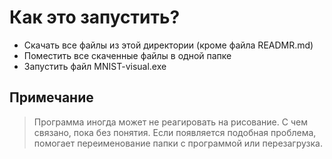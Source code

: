 # Как это запустить?

- Скачать все файлы из этой директории (кроме файла READMR.md)
- Поместить все скаченные файлы в одной папке
- Запустить файл MNIST-visual.exe

## Примечание

> Программа иногда может не реагировать на рисование. С чем связано, пока без понятия. Если появляется подобная проблема, помогает переименование папки с программой или перезагрузка.

